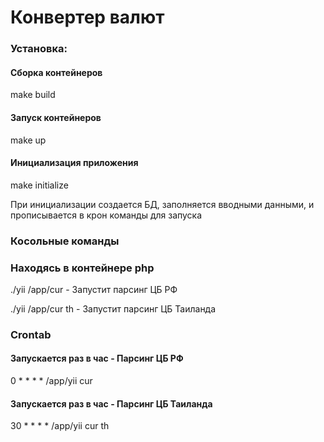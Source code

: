 # Конвертер валют

### Установка:

#### Сборка контейнеров
make build

#### Запуск контейнеров
make up

#### Инициализация приложения

make initialize

При инициализации создается БД, заполняется вводными данными, и прописывается в крон команды для запуска

### Косольные команды

### Находясь в контейнере php
./yii /app/cur - Запустит парсинг ЦБ РФ

./yii /app/cur th - Запустит парсинг ЦБ Таиланда

### Crontab
#### Запускается раз в час - Парсинг ЦБ РФ
0 * * * * /app/yii cur

#### Запускается раз в час - Парсинг ЦБ Таиланда
30 * * * * /app/yii cur th
